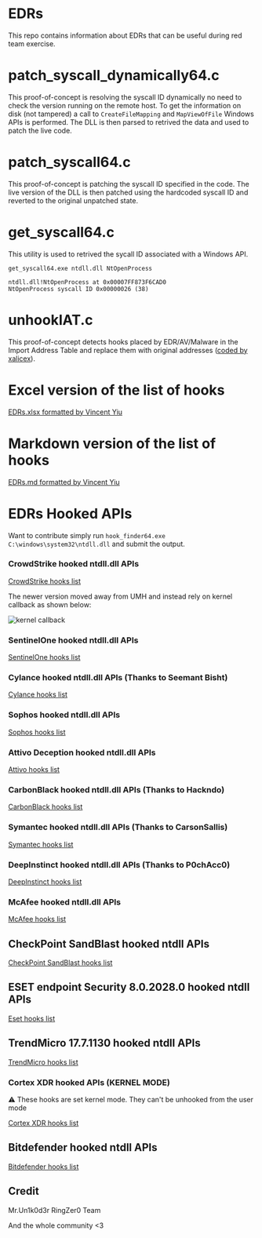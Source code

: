 # EDRs

This repo contains information about EDRs that can be useful during red team exercise.


# patch_syscall_dynamically64.c

This proof-of-concept is resolving the syscall ID dynamically no need to check the version running on the remote host. To get the information on disk (not tampered) a call to `CreateFileMapping` and `MapViewOfFile` Windows APIs is performed. The DLL is then parsed to retrived the data and used to patch the live code.

# patch_syscall64.c

This proof-of-concept is patching the syscall ID specified in the code. The live version of the DLL is then patched using the hardcoded syscall ID and reverted to the original unpatched state.

# get_syscall64.c

This utility is used to retrived the sycall ID associated with a Windows API.

```
get_syscall64.exe ntdll.dll NtOpenProcess

ntdll.dll!NtOpenProcess at 0x00007FF873F6CAD0
NtOpenProcess syscall ID 0x00000026 (38)
```

# unhookIAT.c

This proof-of-concept detects hooks placed by EDR/AV/Malware in the Import Address Table and replace them with original addresses ([coded by xalicex](https://github.com/xalicex/Unhook-Import-Address-Table)).


# Excel version of the list of hooks

[EDRs.xlsx formatted by Vincent Yiu](https://github.com/Mr-Un1k0d3r/EDRs/blob/main/EDRs.xlsx)

# Markdown version of the list of hooks

[EDRs.md formatted by Vincent Yiu](https://github.com/Mr-Un1k0d3r/EDRs/blob/main/EDRs.md)

# EDRs Hooked APIs

Want to contribute simply run `hook_finder64.exe C:\windows\system32\ntdll.dll` and submit the output.

### CrowdStrike hooked ntdll.dll APIs

[CrowdStrike hooks list](https://raw.githubusercontent.com/Mr-Un1k0d3r/EDRs/main/crowdstrike.txt)

The newer version moved away from UMH and instead rely on kernel callback as shown below:

![kernel callback](https://github.com/Mr-Un1k0d3r/EDRs/raw/main/kernel-callback.png)


### SentinelOne hooked ntdll.dll APIs

[SentinelOne hooks list](https://raw.githubusercontent.com/Mr-Un1k0d3r/EDRs/main/sentinelone.txt)

### Cylance hooked ntdll.dll APIs (Thanks to Seemant Bisht)

[Cylance hooks list](https://raw.githubusercontent.com/Mr-Un1k0d3r/EDRs/main/cylance.txt)

### Sophos hooked ntdll.dll APIs

[Sophos hooks list](https://raw.githubusercontent.com/Mr-Un1k0d3r/EDRs/main/sophos.txt)

### Attivo Deception hooked ntdll.dll APIs

[Attivo hooks list](https://raw.githubusercontent.com/Mr-Un1k0d3r/EDRs/main/attivo.txt)

### CarbonBlack hooked ntdll.dll APIs (Thanks to Hackndo)

[CarbonBlack hooks list](https://raw.githubusercontent.com/Mr-Un1k0d3r/EDRs/main/carbonblack.txt)

### Symantec hooked ntdll.dll APIs (Thanks to CarsonSallis)

[Symantec hooks list](https://raw.githubusercontent.com/Mr-Un1k0d3r/EDRs/main/symantec.txt)

### DeepInstinct hooked ntdll.dll APIs (Thanks to P0chAcc0)

[DeepInstinct hooks list](https://raw.githubusercontent.com/Mr-Un1k0d3r/EDRs/main/deepinstinct.txt)

### McAfee hooked ntdll.dll APIs

[McAfee hooks list](https://raw.githubusercontent.com/Mr-Un1k0d3r/EDRs/main/mcafee.txt)

## CheckPoint SandBlast hooked ntdll APIs

[CheckPoint SandBlast hooks list](https://github.com/Mr-Un1k0d3r/EDRs/blob/main/checkpoint-sandblast.txt)

## ESET endpoint Security 8.0.2028.0 hooked ntdll APIs

[Eset hooks list](https://github.com/Mr-Un1k0d3r/EDRs/blob/main/eset.txt)

## TrendMicro 17.7.1130 hooked ntdll APIs

[TrendMicro hooks list](https://github.com/Mr-Un1k0d3r/EDRs/blob/main/trend.txt)

### Cortex XDR hooked APIs (KERNEL MODE)

:warning: These hooks are set kernel mode. They can't be unhooked from the user mode

[Cortex XDR hooks list](https://raw.githubusercontent.com/Mr-Un1k0d3r/EDRs/main/cortex.txt)

## Bitdefender hooked ntdll APIs

[Bitdefender hooks list](https://github.com/Mr-Un1k0d3r/EDRs/blob/main/bitdefender.txt)

## Credit
Mr.Un1k0d3r RingZer0 Team

And the whole community <3
